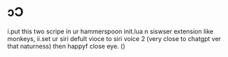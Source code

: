 # ɔƆ
i.put this two scripe in ur hammerspoon init.lua n siswser extension like monkeys, 
ii.set ur siri defult vioce to siri voice 2 (very close to chatgpt ver that naturness)
then happyf close eye. ()
